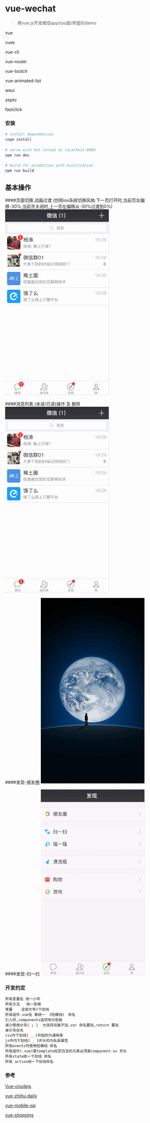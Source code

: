 # vue-wechat
> 用vue.js开发微信app(ios版)界面的demo

vue 

vuex 

vue-cli

vue-router 

vue-toutch 

vue-animated-list

weui

zepto

fastclick




### 安装

``` bash
# install dependencies
cnpm install

# serve with hot reload at localhost:8080
npm run dev

# build for production with minification
npm run build

```

## 基本操作
####页面切换,动画过渡
(仿照ios系统切换风格:下一页打开时,当前页左偏移-30%;当前页关闭时,上一页左偏移从-30%过渡到0%)
![](./src/assets/images/readme/view-wechat-animation.gif)

####消息列表 (未读/已读)操作 及 删除
![](./src/assets/images/readme/view-wechat-chat.gif)

####发现-朋友圈
![](./src/assets/images/readme/view-wechat-find-albums-friends.gif)

####发现-扫一扫
![](./src/assets/images/readme/view-wechat-find-sao-yi-sao.gif)


### 开发约定
``` bash
所有变量名 统一小写
所有方法   统一驼峰
常量    全部大写+下划线
所有组件.vue名 都统一 《短横线》 命名
引入时,components选项改为驼峰
减少使用分号( ; )  大括号后面不加,var 命名要加,return 要加
单引号优先
css内下划线( _ )开始的为通用类
js中内下划线( _ )开头的为私有属性
所有events均使用短横线 命名
所有组件(.vue)里template标签包含的元素必须是component-xx 开头
所有state统一下划线 命名
所有 action统一下划线命名
```


### 参考

[Vue-cnodejs](https://github.com/shinygang/Vue-cnodejs)

[vue-zhihu-daily](https://github.com/hilongjw/vue-zhihu-daily)

[vue-mobile-qq](https://github.com/hilongjw/vue-mobile-qq)

[vue-shopping](https://github.com/andylei18/vue-shopping)
